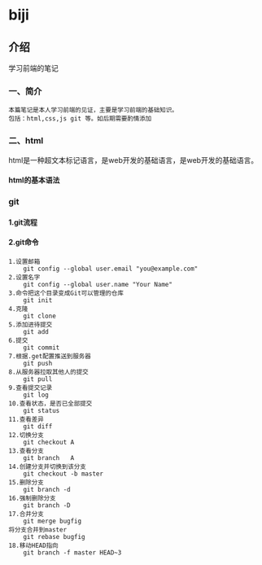 # biji

## 介绍
学习前端的笔记
### 一、简介
    本篇笔记是本人学习前端的见证，主要是学习前端的基础知识。
    包括：html,css,js git 等。如后期需要酌情添加
    
### 二、html
 html是一种超文本标记语言，是web开发的基础语言，是web开发的基础语言。
 #### html的基本语法

    



### git
#### 1.git流程
#### 2.git命令
    1.设置邮箱
        git config --global user.email "you@example.com"
    2.设置名字
        git config --global user.name "Your Name"
    3.命令把这个目录变成Git可以管理的仓库
        git init        
    4.克隆
        git clone 
    5.添加进待提交      
        git add 
    6.提交        
        git commit
    7.根据.get配置推送到服务器      
        git push
    8.从服务器拉取其他人的提交       
        git pull
    9.查看提交记录        
        git log
    10.查看状态，是否已全部提交        
        git status 
    11.查看差异     
        git diff
    12.切换分支       
        git checkout A  
    13.查看分支
        git branch   A  
    14.创建分支并切换到该分支 
        git checkout -b master 
    15.删除分支
        git branch -d   
    16.强制删除分支
        git branch -D  
    17.合并分支
        git merge bugfig 
    将分支合并到master       
        git rebase bugfig
    18.移动HEAD指向       
        git branch -f master HEAD~3
    









